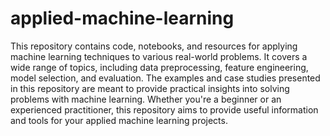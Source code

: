 # applied-machine-learning
This repository contains code, notebooks, and resources for applying machine learning techniques to various real-world problems. It covers a wide range of topics, including data preprocessing, feature engineering, model selection, and evaluation. The examples and case studies presented in this repository are meant to provide practical insights into solving problems with machine learning. Whether you're a beginner or an experienced practitioner, this repository aims to provide useful information and tools for your applied machine learning projects.

